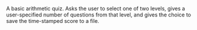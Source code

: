 A basic arithmetic quiz. Asks the user to select one of two levels, gives a user-specified number of questions from that
level, and gives the choice to save the time-stamped score to a file.